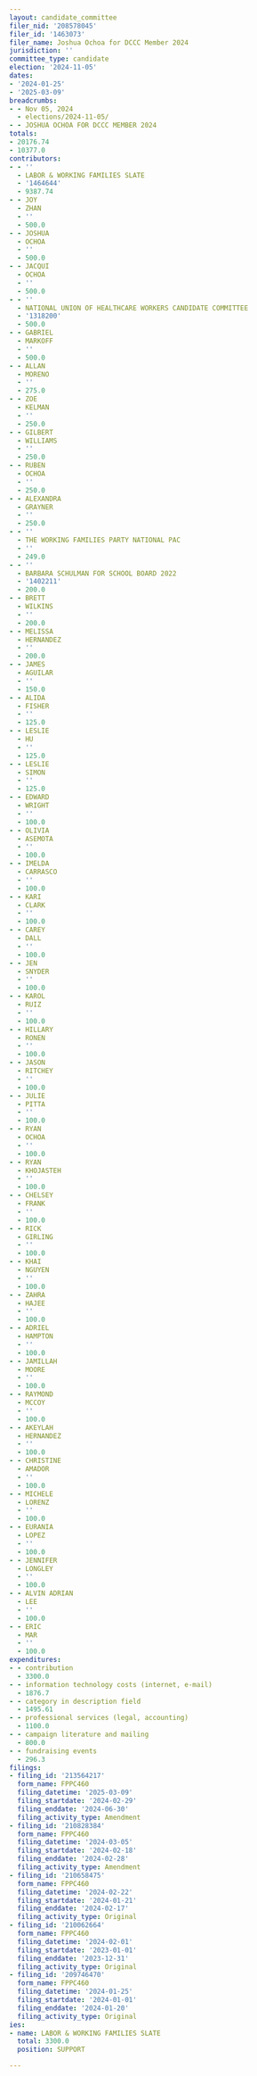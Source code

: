 ```yaml
---
layout: candidate_committee
filer_nid: '208578045'
filer_id: '1463073'
filer_name: Joshua Ochoa for DCCC Member 2024
jurisdiction: ''
committee_type: candidate
election: '2024-11-05'
dates:
- '2024-01-25'
- '2025-03-09'
breadcrumbs:
- - Nov 05, 2024
  - elections/2024-11-05/
- - JOSHUA OCHOA FOR DCCC MEMBER 2024
totals:
- 20176.74
- 10377.0
contributors:
- - ''
  - LABOR & WORKING FAMILIES SLATE
  - '1464644'
  - 9387.74
- - JOY
  - ZHAN
  - ''
  - 500.0
- - JOSHUA
  - OCHOA
  - ''
  - 500.0
- - JACQUI
  - OCHOA
  - ''
  - 500.0
- - ''
  - NATIONAL UNION OF HEALTHCARE WORKERS CANDIDATE COMMITTEE
  - '1318200'
  - 500.0
- - GABRIEL
  - MARKOFF
  - ''
  - 500.0
- - ALLAN
  - MORENO
  - ''
  - 275.0
- - ZOE
  - KELMAN
  - ''
  - 250.0
- - GILBERT
  - WILLIAMS
  - ''
  - 250.0
- - RUBEN
  - OCHOA
  - ''
  - 250.0
- - ALEXANDRA
  - GRAYNER
  - ''
  - 250.0
- - ''
  - THE WORKING FAMILIES PARTY NATIONAL PAC
  - ''
  - 249.0
- - ''
  - BARBARA SCHULMAN FOR SCHOOL BOARD 2022
  - '1402211'
  - 200.0
- - BRETT
  - WILKINS
  - ''
  - 200.0
- - MELISSA
  - HERNANDEZ
  - ''
  - 200.0
- - JAMES
  - AGUILAR
  - ''
  - 150.0
- - ALIDA
  - FISHER
  - ''
  - 125.0
- - LESLIE
  - HU
  - ''
  - 125.0
- - LESLIE
  - SIMON
  - ''
  - 125.0
- - EDWARD
  - WRIGHT
  - ''
  - 100.0
- - OLIVIA
  - ASEMOTA
  - ''
  - 100.0
- - IMELDA
  - CARRASCO
  - ''
  - 100.0
- - KARI
  - CLARK
  - ''
  - 100.0
- - CAREY
  - DALL
  - ''
  - 100.0
- - JEN
  - SNYDER
  - ''
  - 100.0
- - KAROL
  - RUIZ
  - ''
  - 100.0
- - HILLARY
  - RONEN
  - ''
  - 100.0
- - JASON
  - RITCHEY
  - ''
  - 100.0
- - JULIE
  - PITTA
  - ''
  - 100.0
- - RYAN
  - OCHOA
  - ''
  - 100.0
- - RYAN
  - KHOJASTEH
  - ''
  - 100.0
- - CHELSEY
  - FRANK
  - ''
  - 100.0
- - RICK
  - GIRLING
  - ''
  - 100.0
- - KHAI
  - NGUYEN
  - ''
  - 100.0
- - ZAHRA
  - HAJEE
  - ''
  - 100.0
- - ADRIEL
  - HAMPTON
  - ''
  - 100.0
- - JAMILLAH
  - MOORE
  - ''
  - 100.0
- - RAYMOND
  - MCCOY
  - ''
  - 100.0
- - AKEYLAH
  - HERNANDEZ
  - ''
  - 100.0
- - CHRISTINE
  - AMADOR
  - ''
  - 100.0
- - MICHELE
  - LORENZ
  - ''
  - 100.0
- - EURANIA
  - LOPEZ
  - ''
  - 100.0
- - JENNIFER
  - LONGLEY
  - ''
  - 100.0
- - ALVIN ADRIAN
  - LEE
  - ''
  - 100.0
- - ERIC
  - MAR
  - ''
  - 100.0
expenditures:
- - contribution
  - 3300.0
- - information technology costs (internet, e-mail)
  - 1876.7
- - category in description field
  - 1495.61
- - professional services (legal, accounting)
  - 1100.0
- - campaign literature and mailing
  - 800.0
- - fundraising events
  - 296.3
filings:
- filing_id: '213564217'
  form_name: FPPC460
  filing_datetime: '2025-03-09'
  filing_startdate: '2024-02-29'
  filing_enddate: '2024-06-30'
  filing_activity_type: Amendment
- filing_id: '210828384'
  form_name: FPPC460
  filing_datetime: '2024-03-05'
  filing_startdate: '2024-02-18'
  filing_enddate: '2024-02-28'
  filing_activity_type: Amendment
- filing_id: '210658475'
  form_name: FPPC460
  filing_datetime: '2024-02-22'
  filing_startdate: '2024-01-21'
  filing_enddate: '2024-02-17'
  filing_activity_type: Original
- filing_id: '210062664'
  form_name: FPPC460
  filing_datetime: '2024-02-01'
  filing_startdate: '2023-01-01'
  filing_enddate: '2023-12-31'
  filing_activity_type: Original
- filing_id: '209746470'
  form_name: FPPC460
  filing_datetime: '2024-01-25'
  filing_startdate: '2024-01-01'
  filing_enddate: '2024-01-20'
  filing_activity_type: Original
ies:
- name: LABOR & WORKING FAMILIES SLATE
  total: 3300.0
  position: SUPPORT

---
```


